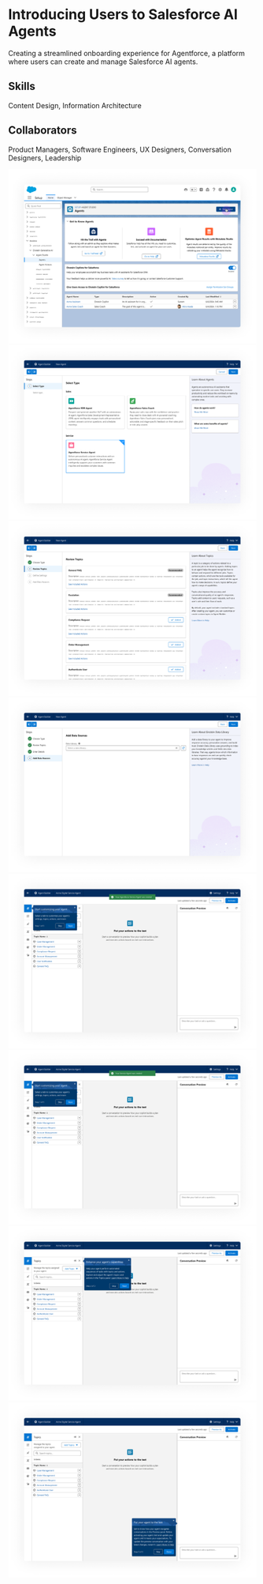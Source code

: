 # Introducing Users to Salesforce AI Agents
Creating a streamlined onboarding experience for Agentforce, a platform where users can create and manage Salesforce AI agents.

## Skills
Content Design, Information Architecture

## Collaborators
Product Managers, Software Engineers, UX Designers, Conversation Designers, Leadership

![Agents landing page in Salesforce Setup](/ux_writing/agent_onboarding/agent_onboarding_1.png)
![First step of agents guided setup flow](/ux_writing/agent_onboarding/agent_onboarding_2.png)
![Second step of agents guided setup flow](/ux_writing/agent_onboarding/agent_onboarding_3.png)
![Third step of agents guided setup flow](/ux_writing/agent_onboarding/agent_onboarding_4.png)
![Fourth step of agents guided setup flow](/ux_writing/agent_onboarding/agent_onboarding_5.png)
![Agent Builder page after guided setup flow with first walkthrough step](/ux_writing/agent_onboarding/agent_onboarding_6.png)
![Agent Builder page with second walkthrough step](/ux_writing/agent_onboarding/agent_onboarding_7.png)
![Agent Builder page with third walkthrough step](/ux_writing/agent_onboarding/agent_onboarding_8.png)
